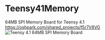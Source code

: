 # Teensy41Memory
64MB SPI Memory Board for Teensy 4.1
</br>
https://oshpark.com/shared_projects/f5r7V8VG
</br>
![Teensy 4.1 64MB SPI Memory Board](Teensy41MemoryTop.png|width=20)
